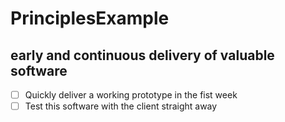 # PrinciplesExample

## early and continuous delivery of valuable software

- [ ] Quickly deliver a working prototype in the fist week
- [ ] Test this software with the client straight away
<!-- comment you need to expand on this a little -->
